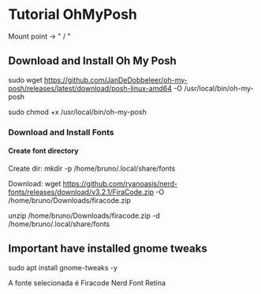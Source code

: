 # Tutorial OhMyPosh

Mount point -> " / "

## Download and Install Oh My Posh

sudo wget https://github.com/JanDeDobbeleer/oh-my-posh/releases/latest/download/posh-linux-amd64 -O /usr/local/bin/oh-my-posh

sudo chmod +x /usr/local/bin/oh-my-posh

### Download and Install Fonts

#### Create font directory

Create dir:
mkdir -p /home/bruno/.local/share/fonts

Download:
wget https://github.com/ryanoasis/nerd-fonts/releases/download/v3.2.1/FiraCode.zip -O /home/bruno/Downloads/firacode.zip

unzip /home/bruno/Downloads/firacode.zip -d /home/bruno/.local/share/fonts

## Important have installed gnome tweaks

sudo apt install gnome-tweaks -y

A fonte selecionada é Firacode Nerd Font Retina

